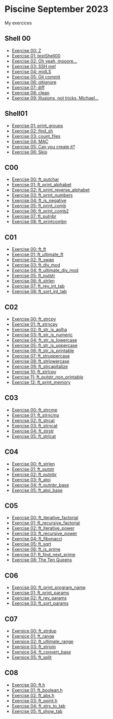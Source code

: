 
# Piscine September 2023

My exercices

## Shell 00
- [Exercise 00: Z](https://github.com/PandaCao/piscine/blob/main/shell00v7/ex00/z)
- [Exercise 01: testShell00](https://github.com/PandaCao/piscine/blob/main/shell00v7/ex01/testShell00.tar)
- [Exercise 02: Oh yeah, mooore...](https://github.com/PandaCao/piscine/blob/main/shell00v7/ex02/exo2.tar)
- [Exercise 03: SSH me!](https://github.com/PandaCao/piscine/blob/main/shell00v7/ex03/id_rsa_pub)
- [Exercise 04: midLS](https://github.com/PandaCao/piscine/blob/main/shell00v7/ex04/midLS)
- [Exercise 05: Git commit](https://github.com/PandaCao/piscine/blob/main/shell00v7/ex05/git_commit.sh)
- [Exercise 06: gitignore](https://github.com/PandaCao/piscine/blob/main/shell00v7/ex06/git_ignore.sh)
- [Exercise 07: diff](https://github.com/PandaCao/piscine/blob/main/shell00v7/ex07/b)
- [Exercise 08: clean](https://github.com/PandaCao/piscine/blob/main/shell00v7/ex08/clean)
- [Exercise 09: Illusions, not tricks, Michael...](https://github.com/PandaCao/piscine/blob/main/shell00v7/ex09/ft_magic)

## Shell01
- [Exercise 01: print_groups](https://github.com/PandaCao/piscine/blob/main/shell01v4/ex01/print_groups.sh)
- [Exercise 02: find_sh](https://github.com/PandaCao/piscine/blob/main/shell01v4/ex02/find_sh.sh)
- [Exercise 03: count_files](https://github.com/PandaCao/piscine/blob/main/shell01v4/ex03/count_files.sh)
- [Exercise 04: MAC](https://github.com/PandaCao/piscine/blob/main/shell01v4/ex04/MAC.sh)
- [Exercise 05: Can you create it?](https://github.com/PandaCao/piscine/blob/main/shell01v4/ex05/%22%5C%3F%24*'MaRViN'*%24%3F%5C%22)
- [Exercise 06: Skip](https://github.com/PandaCao/piscine/blob/main/shell01v4/ex06/skip.sh)

## C00
- [Exercise 00: ft_putchar](https://github.com/PandaCao/piscine/blob/main/c00v3/ex00/ft_putchar.c)
- [Exercise 01: ft_print_alphabet](https://github.com/PandaCao/piscine/blob/main/c00v3/ex01/ft_print_alphabet.c)
- [Exercise 02: ft_print_reverse_alphabet](https://github.com/PandaCao/piscine/blob/main/c00v3/ex02/ft_print_reverse_alphabet.c)
- [Exercise 03: ft_print_numbers](https://github.com/PandaCao/piscine/blob/main/c00v3/ex03/ft_print_numbers.c)
- [Exercise 04: ft_is_negative](https://github.com/PandaCao/piscine/blob/main/c00v3/ex04/ft_is_negative.c)
- [Exercise 05: ft_print_comb]()
- [Exercise 06: ft_print_comb2]()
- [Exercise 07: ft_putnbr]()
- [Exercise 08: ft_printcombn]()

## C01
- [Exercise 00: ft_ft](https://github.com/PandaCao/piscine/blob/main/c01v2/ex00/ft_ft.c)
- [Exercise 01: ft_ultimate_ft](https://github.com/PandaCao/piscine/blob/main/c01v2/ex01/ft_ultimate_ft.c)
- [Exercise 02: ft_swap](https://github.com/PandaCao/piscine/blob/main/c01v2/ex02/ft_swap.c)
- [Exercise 03: ft_div_mod](https://github.com/PandaCao/piscine/blob/main/c01v2/ex03/ft_div_mod.c)
- [Exercise 04: ft_ultimate_div_mod](https://github.com/PandaCao/piscine/blob/main/c01v2/ex04/ft_ultimate_div_mod.c)
- [Exercise 05: ft_putstr](https://github.com/PandaCao/piscine/blob/main/c01v2/ex05/ft_putstr.c)
- [Exercise 06: ft_strlen](https://github.com/PandaCao/piscine/blob/main/c01v2/ex06/ft_strlen.c)
- [Exercise 07: ft_rev_int_tab](https://github.com/PandaCao/piscine/blob/main/c01v2/ex07/ft_rev_int_tab.c)
- [Exercise 08: ft_sort_int_tab](https://github.com/PandaCao/piscine/blob/main/c01v2/ex08/ft_sort_int_tab.c)

## C02
- [Exercise 00: ft_strcpy](https://github.com/PandaCao/piscine/blob/main/c02v4/ex00/ft_strcpy.c)
- [Exercise 01: ft_strncpy](https://github.com/PandaCao/piscine/blob/main/c02v4/ex01/ft_strncpy.c)
- [Exercise 02: ft_str_is_aplha](https://github.com/PandaCao/piscine/blob/main/c02v4/ex02/ft_str_is_alpha.c)
- [Exercise 03: ft_str_is_numeric](https://github.com/PandaCao/piscine/blob/main/c02v4/ex03/ft_str_is_numeric.c)
- [Exercise 04: ft_str_is_lowercase](https://github.com/PandaCao/piscine/blob/main/c02v4/ex04/ft_str_is_lowercase.c)
- [Exercise 05: ft_str_is_uppercase](https://github.com/PandaCao/piscine/blob/main/c02v4/ex05/ft_str_is_uppercase.c)
- [Exercise 06: ft_str_is_printable](https://github.com/PandaCao/piscine/blob/main/c02v4/ex06/ft_str_is_printable.c)
- [Exercise 07: ft_struppercase](https://github.com/PandaCao/piscine/blob/main/c02v4/ex07/ft_strupcase.c)
- [Exercise 08: ft_strlowercase](https://github.com/PandaCao/piscine/blob/main/c02v4/ex08/ft_strlowcase.c)
- [Exercise 09: ft_strcapitalize](https://github.com/PandaCao/piscine/blob/main/c02v4/ex09/ft_strcapitalize.c)
- [Exercise 10: ft_strlcpy](https://github.com/PandaCao/piscine/blob/main/c02v4/ex10/ft_strlcpy.c)
- [Exercise 11: ft_putstr_non_printable]()
- [Exercise 12: ft_print_memory]()

## C03
- [Exercise 00: ft_strcmp](https://github.com/PandaCao/piscine/blob/main/c03v2/ex00/ft_strcmp.c)
- [Exercise 01: ft_strncmp](https://github.com/PandaCao/piscine/blob/main/c03v2/ex01/ft_strncmp.c)
- [Exercise 02: ft_strcat](https://github.com/PandaCao/piscine/blob/main/c03v2/ex02/ft_strcat.c)
- [Exercise 03: ft_strncat](https://github.com/PandaCao/piscine/blob/main/c03v2/ex03/ft_strncat.c)
- [Exercise 04: ft_strstr](https://github.com/PandaCao/piscine/blob/main/c03v2/ex04/ft_strstr.c)
- [Exercise 05: ft_strlcat](https://github.com/PandaCao/piscine/blob/main/c03v2/ex05/ft_strlcat.c)

## C04
- [Exercise 00: ft_strlen](https://github.com/PandaCao/piscine/blob/main/c04/ex00/ft_strlen.c)
- [Exercise 01: ft_putstr](https://github.com/PandaCao/piscine/blob/main/c04/ex01/ft_putstr.c)
- [Exercise 02: ft_putnbr](https://github.com/PandaCao/piscine/blob/main/c04/ex02/ft_putnbr.c)
- [Exercise 03: ft_atoi](https://github.com/PandaCao/piscine/blob/main/c04/ex03/ft_atoi.c)
- [Exercise 04: ft_putnbr_base]()
- [Exercise 05: ft_atoi_base]()

## C05
- [Exercise 00: ft_iterative_factorial](https://github.com/PandaCao/piscine/blob/main/c05/ex00/ft_iterative_factorial.c)
- [Exercise 01: ft_recursive_factorial](https://github.com/PandaCao/piscine/blob/main/c05/ex01/ft_recursive_factorial.c)
- [Exercise 02: ft_iterative_power](https://github.com/PandaCao/piscine/blob/main/c05/ex02/ft_iterative_power.c)
- [Exercise 03: ft_recursive_power](https://github.com/PandaCao/piscine/blob/main/c05/ex03/ft_recursive_power.c)
- [Exercise 04: ft_fibonacci](https://github.com/PandaCao/piscine/blob/main/c05/ex04/ft_fibonacci.c)
- [Exercise 05: ft_sqrt](https://github.com/PandaCao/piscine/blob/main/c05/ex05/ft_sqrt.c)
- [Exercise 06: ft_is_prime]()
- [Exercise 07: ft_find_next_prime]()
- [Exercise 08: The Ten Queens]()

## C06
- [Exercise 00: ft_print_program_name](https://github.com/PandaCao/piscine/blob/main/c06/ex00/ft_print_program_name.c)
- [Exercise 01: ft_print_params](https://github.com/PandaCao/piscine/blob/main/c06/ex01/ft_print_params.c)
- [Exercise 02: ft_rev_params](https://github.com/PandaCao/piscine/blob/main/c06/ex02/ft_rev_params.c)
- [Exercise 03: ft_sort_params]()

## C07
- [Exersice 00: ft_strdup](https://github.com/PandaCao/piscine/blob/main/c07/ex00/ft_strdup.c)
- [Exersice 01: ft_range](https://github.com/PandaCao/piscine/blob/main/c07/ex01/ft_range.c)
- [Exersice 02: ft_ultimate_range](https://github.com/PandaCao/piscine/blob/main/c07/ex02/ft_ultimate_range.c)
- [Exersice 03: ft_strjoin](https://github.com/PandaCao/piscine/blob/main/c07/ex03/ft_strjoin.c)
- [Exersice 04: ft_convert_base]()
- [Exersice 05: ft_split]()

## C08
- [Exercise 00: ft.h]()
- [Exercise 01: ft_boolean.h]()
- [Exercise 02: ft_abs.h]()
- [Exercise 03: ft_point.h]()
- [Exercise 04: ft_strs_to_tab]()
- [Exercise 05: ft_show_tab]()
